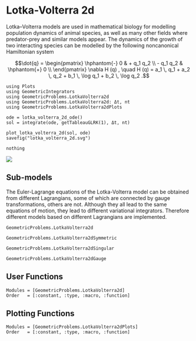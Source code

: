 
# Lotka-Volterra 2d

Lotka–Volterra models are used in mathematical biology for modelling population dynamics of animal species, as well as many other fields where predator-prey and similar models appear. The dynamics of the growth of two interacting species can be modelled by the following noncanonical Hamiltonian system
```math
\dot{q} = \begin{pmatrix}
\hphantom{-} 0 & + q_1 q_2 \\
- q_1 q_2 & \hphantom{+} 0 \\
\end{pmatrix}
\nabla H (q) ,
\quad
H (q) = a_1 \, q_1 + a_2 \, q_2 + b_1 \, \log q_1 + b_2 \, \log q_2 .
```

```@eval
using Plots
using GeometricIntegrators
using GeometricProblems.LotkaVolterra2d
using GeometricProblems.LotkaVolterra2d: Δt, nt
using GeometricProblems.LotkaVolterra2dPlots

ode = lotka_volterra_2d_ode()
sol = integrate(ode, getTableauGLRK(1), Δt, nt)

plot_lotka_volterra_2d(sol, ode)
savefig("lotka_volterra_2d.svg")

nothing
```

![](lotka_volterra_2d.svg)



## Sub-models

The Euler-Lagrange equations of the Lotka-Volterra model can be obtained from different Lagrangians, some of which are connected by gauge transformations, others are not.
Although they all lead to the same equations of motion, they lead to different variational integrators. Therefore different models based on different Lagrangians are implemented.

```@docs
GeometricProblems.LotkaVolterra2d
```

```@docs
GeometricProblems.LotkaVolterra2dSymmetric
```

```@docs
GeometricProblems.LotkaVolterra2dSingular
```

```@docs
GeometricProblems.LotkaVolterra2dGauge
```


## User Functions

```@autodocs
Modules = [GeometricProblems.LotkaVolterra2d]
Order   = [:constant, :type, :macro, :function]
```

## Plotting Functions

```@autodocs
Modules = [GeometricProblems.LotkaVolterra2dPlots]
Order   = [:constant, :type, :macro, :function]
```
